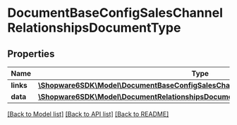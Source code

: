 # DocumentBaseConfigSalesChannelRelationshipsDocumentType

## Properties
Name | Type | Description | Notes
------------ | ------------- | ------------- | -------------
**links** | [**\Shopware6SDK\Model\DocumentBaseConfigSalesChannelRelationshipsDocumentTypeLinks**](DocumentBaseConfigSalesChannelRelationshipsDocumentTypeLinks.md) |  | [optional] 
**data** | [**\Shopware6SDK\Model\DocumentRelationshipsDocumentTypeData**](DocumentRelationshipsDocumentTypeData.md) |  | [optional] 

[[Back to Model list]](../../README.md#documentation-for-models) [[Back to API list]](../../README.md#documentation-for-api-endpoints) [[Back to README]](../../README.md)

